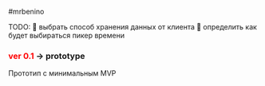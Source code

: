 #mrbenino

TODO: 
🔘 выбрать способ хранения данных от клиента
🔘 определить как будет выбираться пикер времени

<h3><b style="color: red;">ver 0.1</b> -> prototype</h3>
Прототип с минимальным MVP
